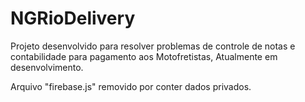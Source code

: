 # NGRioDelivery

Projeto desenvolvido para resolver problemas de controle de notas e contabilidade para pagamento aos Motofretistas,
Atualmente em desenvolvimento.

Arquivo "firebase.js" removido por conter dados privados.
